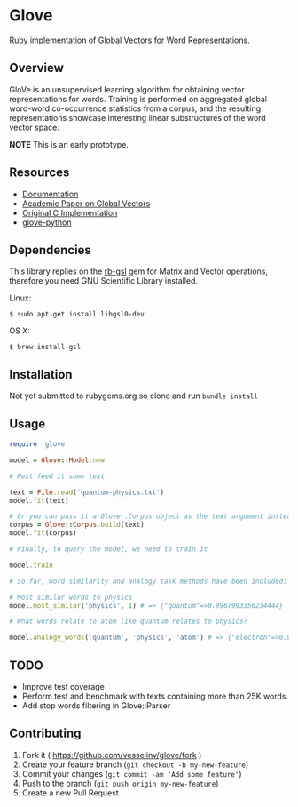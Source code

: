 # Glove

Ruby implementation of Global Vectors for Word Representations.

## Overview

GloVe is an unsupervised learning algorithm for obtaining vector representations for words. Training is performed on aggregated global word-word co-occurrence statistics from a corpus, and the resulting representations showcase interesting linear substructures of the word vector space.

**NOTE** This is an early prototype.

## Resources

- [Documentation](http://www.rubydoc.info/github/vesselinv/glove)
- [Academic Paper on Global Vectors](http://nlp.stanford.edu/projects/glove/glove.pdf)
- [Original C Implementation](http://nlp.stanford.edu/projects/glove/)
- [glove-python](https://github.com/maciejkula/glove-python)

## Dependencies

This library replies on the [rb-gsl](http://blackwinter.github.io/rb-gsl) gem for Matrix and Vector operations, therefore you need GNU Scientific Library installed.

Linux:

    $ sudo apt-get install libgsl0-dev

OS X:

    $ brew install gsl

## Installation

Not yet submitted to rubygems.org so clone and run `bundle install`

## Usage

```ruby
require 'glove'

model = Glove::Model.new

# Next feed it some text.

text = File.read('quantum-physics.txt')
model.fit(text)

# Or you can pass it a Glove::Corpus object as the text argument instead
corpus = Glove::Corpus.build(text)
model.fit(corpus)

# Finally, to query the model, we need to train it

model.train

# So far, word similarity and analogy task methods have been included:

# Most similar words to physics
model.most_similar('physics', 1) # => {"quantum"=>0.9967993356234444}

# What words relate to atom like quantum relates to physics?

model.analogy_words('quantum', 'physics', 'atom') # => {"electron"=>0.9858380292886947, "energi"=>0.9815122410243475, "photon"=>0.9665073849076669}
```

## TODO

- Improve test coverage
- Perform test and benchmark with texts containing more than 25K words.
- Add stop words filtering in Glove::Parser

## Contributing

1. Fork it ( https://github.com/vesselinv/glove/fork )
2. Create your feature branch (`git checkout -b my-new-feature`)
3. Commit your changes (`git commit -am 'Add some feature'`)
4. Push to the branch (`git push origin my-new-feature`)
5. Create a new Pull Request
